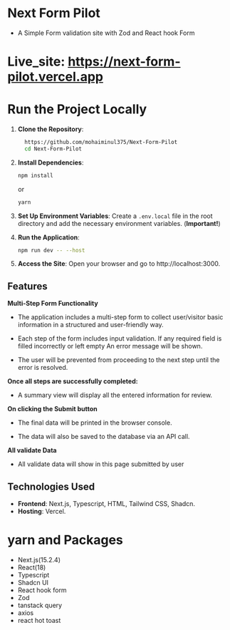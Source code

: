 # Next Form Pilot

- A Simple Form validation site with Zod and React hook Form

# Live_site: https://next-form-pilot.vercel.app

# Run the Project Locally

1. **Clone the Repository**:

   ```sh
     https://github.com/mohaiminul375/Next-Form-Pilot
     cd Next-Form-Pilot
   ```

2. **Install Dependencies**:

   ```sh
   npm install
   ```

   or

   ```sh
   yarn
   ```

3. **Set Up Environment Variables**: Create a `.env.local` file in the root directory and add the necessary environment variables. (**Important!**)

4. **Run the Application**:

   ```sh
   npm run dev -- --host
   ```

5. **Access the Site**: Open your browser and go to http://localhost:3000.

## Features

**Multi-Step Form Functionality**

- The application includes a multi-step form to collect user/visitor basic information in a structured and user-friendly way.

- Each step of the form includes input validation. If any required field is filled incorrectly or left empty
 An error message will be shown.

- The user will be prevented from proceeding to the next step until the error is resolved.

**Once all steps are successfully completed:**

- A summary view will display all the entered information for review.

**On clicking the Submit button**

- The final data will be printed in the browser console.

- The data will also be saved to the database via an API call.

**All validate Data**
- All validate data will show in this page submitted by user
## Technologies Used

- **Frontend**: Next.js, Typescript, HTML, Tailwind CSS, Shadcn.
- **Hosting**: Vercel.

# yarn and Packages

- Next.js(15.2.4)
- React(18)
- Typescript
- Shadcn UI
- React hook form
- Zod
- tanstack query
- axios
- react hot toast

